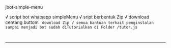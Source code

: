 ## 
jbot-simple-menu

√ script bot whatsapp simpleMenu
√ sript berbentuk Zip
√ download centang buttom <code> download Zip
√ semua bantuan terkait penginstalan sampai menjadi bot sudah diTutorialkan di Folder /tutor.js

---------
